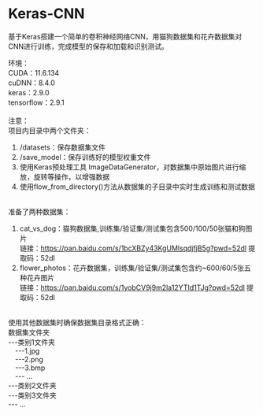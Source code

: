 # Keras-CNN
基于Keras搭建一个简单的卷积神经网络CNN，用猫狗数据集和花卉数据集对CNN进行训练，完成模型的保存和加载和识别测试。<br />

环境：<br />
CUDA：11.6.134<br />
cuDNN：8.4.0<br />
keras：2.9.0<br />
tensorflow：2.9.1<br /><br />
注意：<br />
项目内目录中两个文件夹：<br />
1. /datasets：保存数据集文件<br />
2. /save_model：保存训练好的模型权重文件<br />
3. 使用Keras预处理工具 ImageDataGenerator，对数据集中原始图片进行缩放，旋转等操作，以增强数据<br />
4. 使用flow_from_directory()方法从数据集的子目录中实时生成训练和测试数据<br /><br />

准备了两种数据集：<br />
1. cat_vs_dog：猫狗数据集,训练集/验证集/测试集包含500/100/50张猫和狗图片 <br />
链接：https://pan.baidu.com/s/1bcXBZy43KgUMlsqdjfjB5g?pwd=52dl 提取码：52dl<br />
3. flower_photos：花卉数据集，训练集/验证集/测试集包含约~600/60/5张五种花卉图片 <br />
链接：https://pan.baidu.com/s/1yobCV9j9m2la12YTId1TJg?pwd=52dl 提取码：52dl<br /><br />

使用其他数据集时确保数据集目录格式正确：<br />
数据集文件夹<br />
---类别1文件夹<br />
&emsp;---1.jpg<br />
&emsp;---2.png<br />
&emsp;---3.bmp<br />
&emsp;--- ...<br />
---类别2文件夹<br />
---类别3文件夹<br />
--- ...
